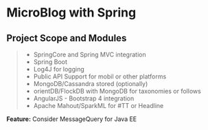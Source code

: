 
MicroBlog with Spring
===================

Project Scope and Modules
----------------------------------------
>- SpringCore and Spring MVC  integration
>- Spring Boot
>- Log4J for logging
>- Public API Support for mobil or other platforms
>- MongoDB/Cassandra stored (optionally)
>- orientDB/FlockDB with MongoDB for taxonomies or follows
>- AngularJS - Bootstrap 4 integration
>- Apache Mahout/SparkML for #TT or Headline

**Feature:** Consider MessageQuery for Java EE
